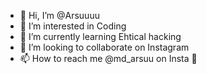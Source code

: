 - 👋 Hi, I’m @Arsuuuu
- 👀 I’m interested in Coding 
- 🌱 I’m currently learning Ehtical hacking 
- 💞️ I’m looking to collaborate on Instagram 
- 📫 How to reach me @md_arsuu on Insta 💯

<!---
Arsuuuu/Arsuuuu is a ✨ special ✨ repository because its `README.md` (this file) appears on your GitHub profile.
You can click the Preview link to take a look at your changes.
--->
